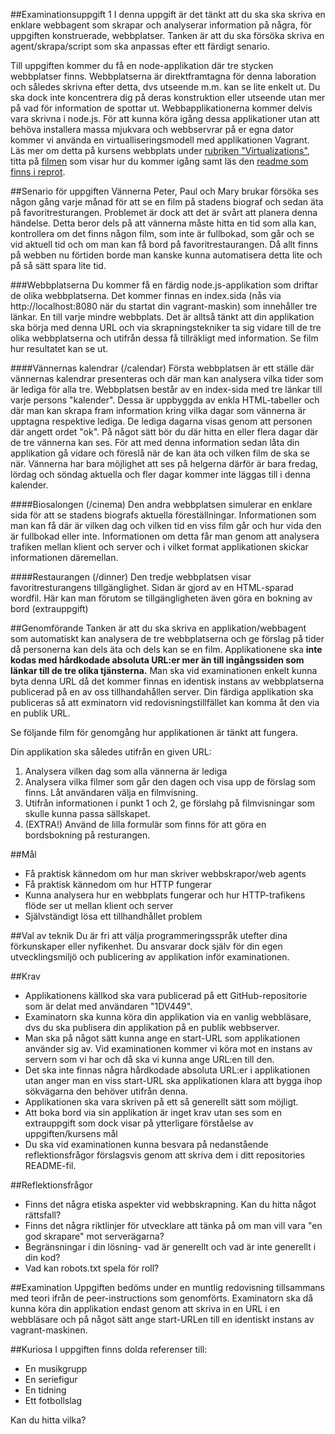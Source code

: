 ##Examinationsuppgift 1
I denna uppgift är det tänkt att du ska ska skriva en enklare webbagent som skrapar och analyserar information 
på några, för uppgiften konstruerade, webbplatser. Tanken är att du ska försöka skriva en agent/skrapa/script som ska
anpassas efter ett färdigt senario.

Till uppgiften kommer du få en node-applikation där tre stycken webbplatser finns. Webbplatserna är direktframtagna för denna laboration och 
således skrivna efter detta, dvs utseende m.m. kan se lite enkelt ut. Du ska dock inte koncentrera dig på deras konstruktion eller utseende utan mer på vad för
information de spottar ut. Webbapplikationerna kommer delvis vara skrivna i node.js. För att kunna köra igång dessa applikationer utan att behöva installera massa mjukvara och webbservrar på er egna dator kommer vi använda en virtualliseringsmodell med applikationen Vagrant. Läs mer om detta på kursens webbplats under [rubriken "Virtualizations"](https://coursepress.lnu.se/kurs/webbteknik-ii/virtualization/), titta på [filmen](http://orion.lnu.se/pub/education/course/1DV449/ht15/1DV449-vagrant-server.mp4) som visar hur du kommer igång samt läs den [readme som finns i reprot](https://github.com/thajo/weekend-booking-web-site/blob/master/README.md).


##Senario för uppgiften
Vännerna Peter, Paul och Mary brukar försöka ses någon gång varje månad för att se en film på stadens biograf och sedan äta på favoritresturangen. Problemet är dock att det är svårt att planera denna händelse. Detta beror dels på att vännerna måste hitta en tid som alla kan, kontrollera om det finns någon film, som inte är fullbokad, som går och se vid aktuell tid och om man kan få bord på favoritrestaurangen. Då allt finns på webben nu förtiden borde man kanske kunna automatisera detta lite och på så sätt spara lite tid.

###Webbplatserna
Du kommer få en färdig node.js-applikation som driftar de olika webbplatserna. Det kommer finnas en index.sida (nås via http://localhost:8080 när du startat din vagrant-maskin) som innehåller tre länkar. En till varje mindre webbplats. Det är alltså tänkt att din applikation ska börja med denna URL och via skrapningstekniker ta sig vidare till de tre olika webbplatserna och utifrån dessa få tillräkligt med information. Se film hur resultatet kan se ut.


####Vännernas kalendrar (/calendar)
Första webbplatsen är ett ställe där vännernas kalendrar presenteras och där man kan analysera vilka tider som är lediga för alla tre. Webbplatsen består av en index-sida med tre länkar till varje persons "kalender". Dessa är uppbyggda av enkla HTML-tabeller och där man kan skrapa fram information kring vilka dagar som vännerna är upptagna respektive lediga. De lediga dagarna visas genom att personen där angett ordet "ok". På något sätt bör du där hitta en eller flera dagar där de tre vännerna kan ses. För att med denna information sedan låta din applikation gå vidare och föreslå när de kan äta och vilken film de ska se när.
Vännerna har bara möjlighet att ses på helgerna därför är bara fredag, lördag och söndag aktuella och fler dagar kommer inte läggas till i denna kalender.  

####Biosalongen (/cinema)
Den andra webbplatsen simulerar en enklare sida för att se stadens biografs aktuella föreställningar. Informationen som man kan få där är vilken dag och vilken tid en viss film går och hur vida den är fullbokad eller inte. Informationen om detta får man genom att analysera trafiken mellan klient och server och i vilket format applikationen skickar informationen däremellan.

####Restaurangen (/dinner)
Den tredje webbplatsen visar favoritresturangens tillgänglighet. Sidan är gjord av en HTML-sparad wordfil. Här kan man förutom se tillgängligheten även göra en bokning av bord (extrauppgift)

##Genomförande
Tanken är att du ska skriva en applikation/webbagent som automatiskt kan analysera de tre webbplatserna och ge förslag på tider då personerna kan dels äta och dels kan se en film. Applikationene ska **inte kodas med hårdkodade absoluta URL:er mer än till ingångssiden som länkar till de tre olika tjänsterna.** Man ska vid examinationen enkelt kunna byta denna URL då det kommer finnas en identisk instans av webbplatserna publicerad på en av oss tillhandahållen server. Din färdiga applikation ska publiceras så att exminatorn vid redovisningstillfället kan komma åt den via en publik URL.

Se följande film för genomgång hur applikationen är tänkt att fungera.

Din applikation ska således utifrån en given URL:

1. Analysera vilken dag som alla vännerna är lediga
2. Analysera vilka filmer som går den dagen och visa upp de förslag som finns. Låt användaren välja en filmvisning.
3. Utifrån informationen i punkt 1 och 2, ge förslahg på filmvisningar som skulle kunna passa sällskapet.
4. (EXTRA!) Använd de lilla formulär som finns för att göra en bordsbokning på resturangen.


##Mål
* Få praktisk kännedom om hur man skriver webbskrapor/web agents
* Få praktisk kännedom om hur HTTP fungerar
* Kunna analysera hur en webbplats fungerar och hur HTTP-trafikens flöde ser ut mellan klient och server
* Självständigt lösa ett tillhandhållet problem


##Val av teknik
Du är fri att välja programmeringsspråk utefter dina förkunskaper eller nyfikenhet. Du ansvarar dock själv för din egen utvecklingsmiljö och publicering av applikation inför examinationen.


##Krav
* Applikationens källkod ska vara publicerad på ett GitHub-repositorie som är delat med användaren "1DV449".
* Examinatorn ska kunna köra din applikation via en vanlig webbläsare, dvs du ska publisera din applikation på en publik webbserver.
* Man ska på något sätt kunna ange en start-URL som applikationen använder sig av. Vid examinationen kommer vi köra mot en instans av servern som vi har och då ska vi kunna ange URL:en till den.
* Det ska inte finnas några hårdkodade absoluta URL:er i applikationen utan anger man en viss start-URL ska applikationen klara att bygga ihop sökvägarna den behöver utifrån denna. 
* Applikationen ska vara skriven på ett så generellt sätt som möjligt. 
* Att boka bord via sin applikation är inget krav utan ses som en extrauppgift som dock visar på ytterligare förståelse av uppgiften/kursens mål
* Du ska vid examinationen kunna besvara på nedanstående reflektionsfrågor förslagsvis genom att skriva dem i ditt repositories README-fil.


##Reflektionsfrågor
* Finns det några etiska aspekter vid webbskrapning. Kan du hitta något rättsfall?
* Finns det några riktlinjer för utvecklare att tänka på om man vill vara "en god skrapare" mot serverägarna?
* Begränsningar i din lösning- vad är generellt och vad är inte generellt i din kod?
* Vad kan robots.txt spela för roll?


##Examination
Uppgiften bedöms under en muntlig redovisning tillsammans med teori ifrån de peer-instructions som genomförts. Examinatorn ska då kunna köra din applikation endast genom att skriva in en URL i en webbläsare och på något sätt ange start-URLen till en identiskt instans av vagrant-maskinen.


##Kuriosa
I uppgiften finns dolda referenser till:
* En musikgrupp
* En seriefigur
* En tidning
* Ett fotbollslag

Kan du hitta vilka?
